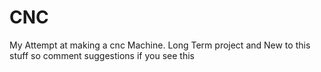 # CNC
My Attempt at making a cnc Machine. Long Term project and New to this stuff so comment suggestions if you see this
